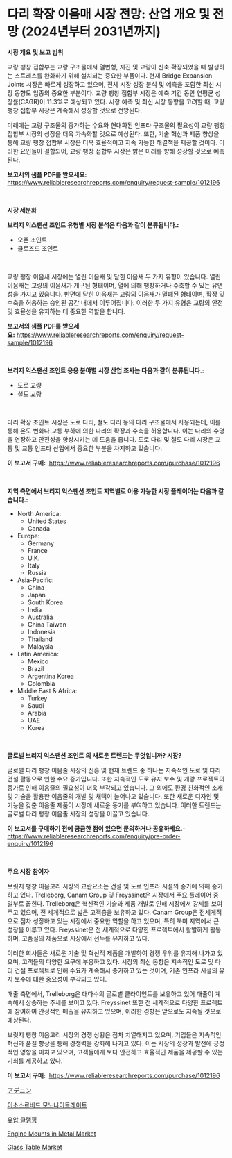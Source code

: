 <p><h1>다리 확장 이음매 시장 전망: 산업 개요 및 전망 (2024년부터 2031년까지)</h1></p><p><strong>시장 개요 및 보고 범위</strong></p>
<p><p>교량 팽창 접합부는 교량 구조물에서 열변형, 지진 및 교량이 신축·확장되었을 때 발생하는 스트레스를 완화하기 위해 설치되는 중요한 부품이다. 현재 Bridge Expansion Joints 시장은 빠르게 성장하고 있으며, 전체 시장 성장 분석 및 예측을 포함한 최신 시장 동향도 업종의 중요한 부분이다. 교량 팽창 접합부 시장은 예측 기간 동안 연평균 성장률(CAGR)이 11.3%로 예상되고 있다. 시장 예측 및 최신 시장 동향을 고려할 때, 교량 팽창 접합부 시장은 계속해서 성장할 것으로 전망된다.</p><p>미래에는 교량 구조물의 증가하는 수요와 현대화된 인프라 구조물의 필요성이 교량 팽창 접합부 시장의 성장을 더욱 가속화할 것으로 예상된다. 또한, 기술 혁신과 제품 향상을 통해 교량 팽창 접합부 시장은 더욱 효율적이고 지속 가능한 해결책을 제공할 것이다. 이러한 요인들이 결합되어, 교량 팽창 접합부 시장은 밝은 미래를 향해 성장할 것으로 예측된다.</p></p>
<p><strong>보고서의 샘플 PDF를 받으세요:</strong> <a href="https://www.reliableresearchreports.com/enquiry/request-sample/1012196">https://www.reliableresearchreports.com/enquiry/request-sample/1012196</a></p>
<p>&nbsp;</p>
<p><strong>시장 세분화</strong></p>
<p><strong>브리지 익스팬션 조인트 유형별 시장 분석은 다음과 같이 분류됩니다.:</strong></p>
<p><ul><li>오픈 조인트</li><li>클로즈드 조인트</li></ul></p>
<p>&nbsp;</p>
<p><p>교량 팽창 이음새 시장에는 열린 이음새 및 닫힌 이음새 두 가지 유형이 있습니다. 열린 이음새는 교량의 이음새가 개구된 형태이며, 열에 의해 팽창하거나 수축할 수 있는 유연성을 가지고 있습니다. 반면에 닫힌 이음새는 교량의 이음새가 밀폐된 형태이며, 확장 및 수축을 허용하는 승인된 공간 내에서 이루어집니다. 이러한 두 가지 유형은 교량의 안전 및 효율성을 유지하는 데 중요한 역할을 합니다.</p></p>
<p><strong>보고서의 샘플 PDF를 받으세요:</strong>&nbsp;<a href="https://www.reliableresearchreports.com/enquiry/request-sample/1012196">https://www.reliableresearchreports.com/enquiry/request-sample/1012196</a></p>
<p>&nbsp;</p>
<p><strong> 브리지 익스팬션 조인트 응용 분야별 시장 산업 조사는 다음과 같이 분류됩니다.:</strong></p>
<p><ul><li>도로 교량</li><li>철도 교량</li></ul></p>
<p>&nbsp;</p>
<p><p>다리 확장 조인트 시장은 도로 다리, 철도 다리 등의 다리 구조물에서 사용되는데, 이를 통해 온도 변화나 교통 부하에 의한 다리의 확장과 수축을 허용합니다. 이는 다리의 수명을 연장하고 안전성을 향상시키는 데 도움을 줍니다. 도로 다리 및 철도 다리 시장은 교통 및 교통 인프라 산업에서 중요한 부분을 차지하고 있습니다.</p></p>
<p><strong>이 보고서 구매:</strong>&nbsp; <a href="https://www.reliableresearchreports.com/purchase/1012196">https://www.reliableresearchreports.com/purchase/1012196</a></p>
<p>&nbsp;</p>
<p><strong>지역 측면에서 브리지 익스팬션 조인트 지역별로 이용 가능한 시장 플레이어는 다음과 같습니다.:</strong></p>
<p><ul>
    <li>
        North America:
        <ul>
            <li>United States</li>
            <li>Canada</li>
        </ul>
    </li>
    <li>
        Europe:
        <ul>
            <li>Germany</li>
            <li>France</li>
            <li>U.K.</li>
            <li>Italy</li>
            <li>Russia</li>
        </ul>
    </li>
    <li>
        Asia-Pacific:
        <ul>
            <li>China</li>
            <li>Japan</li>
            <li>South Korea</li>
            <li>India</li>
            <li>Australia</li>
            <li>China Taiwan</li>
            <li>Indonesia</li>
            <li>Thailand</li>
            <li>Malaysia</li>
        </ul>
    </li>
    <li>
        Latin America:
        <ul>
            <li>Mexico</li>
            <li>Brazil</li>
            <li>Argentina Korea</li>
            <li>Colombia</li>
        </ul>
    </li>
    <li>
        Middle East & Africa:
        <ul>
            <li>Turkey</li>
            <li>Saudi</li>
            <li>Arabia</li>
            <li>UAE</li>
            <li>Korea</li>
        </ul>
    </li>
    </ul></p>
<p>&nbsp;</p>
<p><strong>글로벌 브리지 익스팬션 조인트 의 새로운 트렌드는 무엇입니까? 시장?</strong></p>
<p><p>글로벌 다리 팽창 이음줄 시장의 신흥 및 현재 트렌드 중 하나는 지속적인 도로 및 다리 건설 활동으로 인한 수요 증가입니다. 또한 지속적인 도로 유지 보수 및 개량 프로젝트의 증가로 인해 이음줄의 필요성이 더욱 부각되고 있습니다. 그 외에도 환경 친화적인 소재 및 기술을 활용한 이음줄의 개발 및 채택이 늘어나고 있습니다. 또한 새로운 디자인 및 기능을 갖춘 이음줄 제품이 시장에 새로운 동기를 부여하고 있습니다. 이러한 트렌드는 글로벌 다리 팽창 이음줄 시장의 성장을 이끌고 있습니다.</p></p>
<p><strong>이 보고서를 구매하기 전에 궁금한 점이 있으면 문의하거나 공유하세요.</strong>- <a href="https://www.reliableresearchreports.com/enquiry/pre-order-enquiry/1012196">https://www.reliableresearchreports.com/enquiry/pre-order-enquiry/1012196</a></p>
<p>&nbsp;</p>
<p><strong>주요 시장 참여자</strong></p>
<p><p>브릿지 팽창 이음고리 시장의 교란요소는 건설 및 도로 인프라 시설의 증가에 의해 증가하고 있다. Trelleborg, Canam Group 및 Freyssinet은 시장에서 주요 플레이어 중 일부로 꼽힌다. Trelleborg은 혁신적인 기술과 제품 개발로 인해 시장에서 강세를 보여주고 있으며, 전 세계적으로 넓은 고객층을 보유하고 있다. Canam Group은 전세계적으로 점차 성장하고 있는 시장에서 중요한 역할을 하고 있으며, 특히 북미 지역에서 큰 성장을 이루고 있다. Freyssinet은 전 세계적으로 다양한 프로젝트에서 활발하게 활동하며, 고품질의 제품으로 시장에서 선두를 유지하고 있다.</p><p>이러한 회사들은 새로운 기술 및 혁신적 제품을 개발하여 경쟁 우위를 유지해 나가고 있으며, 고객들의 다양한 요구에 부응하고 있다. 시장의 최신 동향은 지속적인 도로 및 다리 건설 프로젝트로 인해 수요가 계속해서 증가하고 있는 것이며, 기존 인프라 시설의 유지 보수에 대한 중요성이 부각되고 있다.</p><p>매출 측면에서, Trelleborg은 대다수의 글로벌 클라이언트를 보유하고 있어 매출이 계속해서 상승하는 추세를 보이고 있다. Freyssinet 또한 전 세계적으로 다양한 프로젝트에 참여하여 안정적인 매출을 유지하고 있으며, 이러한 경향은 앞으로도 지속될 것으로 예상된다.</p><p>브릿지 팽창 이음고리 시장의 경쟁 상황은 점차 치열해지고 있으며, 기업들은 지속적인 혁신과 품질 향상을 통해 경쟁력을 강화해 나가고 있다. 이는 시장의 성장과 발전에 긍정적인 영향을 미치고 있으며, 고객들에게 보다 안전하고 효율적인 제품을 제공할 수 있는 기회를 제공하고 있다.</p></p>
<p><strong>이 보고서 구매:</strong>&nbsp;&nbsp;<a href="https://www.reliableresearchreports.com/purchase/1012196">https://www.reliableresearchreports.com/purchase/1012196</a></p>
<p><p><a href="https://medium.com/@arimuller2009/%E3%82%A2%E3%83%87%E3%83%8B%E3%83%B3%E5%B8%82%E5%A0%B4%E3%81%AE%E3%83%A1%E3%83%88%E3%83%AA%E3%82%AF%E3%82%B9%E3%81%AE%E5%BE%A9%E5%8F%B7%E5%8C%96-%E5%B8%82%E5%A0%B4%E3%82%B7%E3%82%A7%E3%82%A2-%E3%83%88%E3%83%AC%E3%83%B3%E3%83%89-%E6%88%90%E9%95%B7%E3%83%91%E3%82%BF%E3%83%BC%E3%83%B3-303cf3d0d061">アデニン</a></p><p><a href="https://medium.com/@conradkirrlin76575/%EC%9D%B4%EC%86%8C%EC%86%8C%EB%A5%B4-%EB%B0%94%EC%9D%B4%EB%93%9C-%EB%AA%A8%EB%85%B8%EB%8B%88%ED%8A%B8%EB%A0%88%EC%9D%B4%ED%8A%B8-%EC%8B%9C%EC%9E%A5-%EC%A0%84%EB%A7%9D-%EC%82%B0%EC%97%85-%EA%B0%9C%EC%9A%94-%EB%B0%8F-%EC%98%88%EC%B8%A1-2024%EB%85%84%EB%B6%80%ED%84%B0-2031%EB%85%84-3a92e16d63f8">이소소르비드 모노나이트레이트</a></p><p><a href="https://medium.com/@stanleylyittle554467/%EC%9C%A0%EC%95%95-%ED%81%B4%EB%9E%A8%ED%95%91-%EC%8B%9C%EC%9E%A5-%EC%A0%90%EC%9C%A0%EC%9C%A8-%EB%B3%80%ED%99%94-%EB%B0%8F-%EC%8B%9C%EC%9E%A5-%EC%84%B1%EC%9E%A5-%EC%B6%94%EC%9D%B4-2024-2031-6126929bc0cd">유압 클램핑</a></p><p><a href="https://unruly-ladybug-44b.notion.site/Engine-Mounts-in-Metal-Market-Dynamics-2024-2031-Also-about-Its-Market-Trends-Projections-and-Opp-e4c40c7371df497699042bc5d648a83b">Engine Mounts in Metal Market</a></p><p><a href="https://github.com/luckyshygirl/Market-Research-Report-List-3/blob/main/glass-table-market.md">Glass Table Market</a></p></p>
